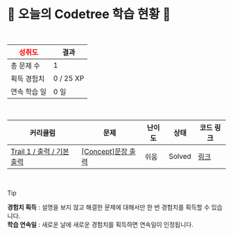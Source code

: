 # 🌲 오늘의 Codetree 학습 현황 🌲

<br />

| <span style="color:red;display:block;text-align:center;"> **성취도**</span> | 결과 |
|---|---|
| 총 문제 수 | 1 |
| 획득 경험치 | 0 / 25 XP |
| 연속 학습 일 | 0 일 |

<br />

|커리큘럼|문제|난이도|상태|코드 링크|
|---|---|---|---|---|
|[Trail 1 / 출력 / 기본 출력](https://https://en.codetree.ai/trail-info/novice-low/)|[[Concept]문장 출력](https://https://en.codetree.ai/trails/complete/curated-cards/intro-print-sentence/)|쉬움|Solved|[링크](https://github.com/kimsungmo0108/codetree-TILs/blob/main/250115/%EB%AC%B8%EC%9E%A5%20%EC%B6%9C%EB%A0%A5/print-sentence.java)|


<br />

> [!TIP]
> **경험치 획득** : 설명을 보지 않고 해결한 문제에 대해서만 한 번 경험치를 획득할 수 있습니다.  
> **학습 연속일** : 새로운 날에 새로운 경험치를 획득하면 연속일이 인정됩니다.

